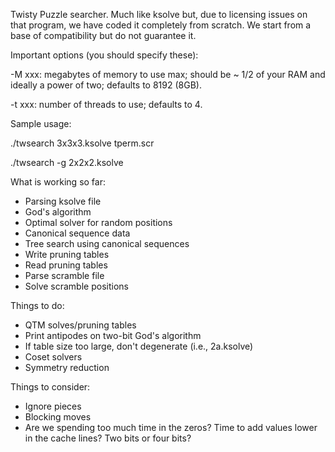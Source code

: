 Twisty Puzzle searcher.  Much like ksolve but, due to licensing issues on
that program, we have coded it completely from scratch.  We start from a
base of compatibility but do not guarantee it.

Important options (you should specify these):

   -M xxx:  megabytes of memory to use max; should be ~ 1/2 of your RAM and ideally a power of two; defaults to 8192 (8GB).

   -t xxx:  number of threads to use; defaults to 4.

Sample usage:

   ./twsearch 3x3x3.ksolve tperm.scr

   ./twsearch -g 2x2x2.ksolve

What is working so far:

* Parsing ksolve file
* God's algorithm
* Optimal solver for random positions
* Canonical sequence data
* Tree search using canonical sequences
* Write pruning tables
* Read pruning tables
* Parse scramble file
* Solve scramble positions

Things to do:

* QTM solves/pruning tables
* Print antipodes on two-bit God's algorithm
* If table size too large, don't degenerate (i.e., 2a.ksolve)
* Coset solvers
* Symmetry reduction

Things to consider:

* Ignore pieces
* Blocking moves
* Are we spending too much time in the zeros?  Time to add values
  lower in the cache lines?  Two bits or four bits?
